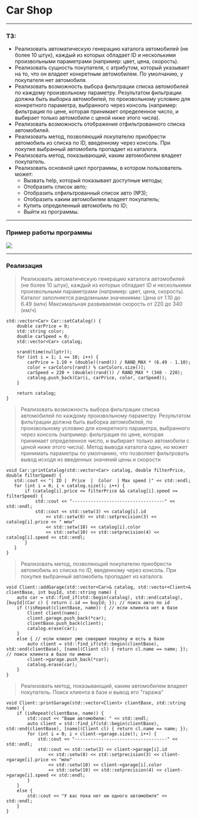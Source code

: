 # Сar Shop
____
### ТЗ:
* Реализовать автоматическую генерацию каталога автомобилей (не более 10 штук), каждый из которых обладает ID и несколькими произвольными параметрами (например: цвет, цена, скорость).
* Реализовать сущность покупателя, с атрибутом, который указывает на то, что он владеет конкретным автомобилем. По умолчанию, у покупателя нет автомобиля.
* Реализовать возможность выбора фильтрации списка автомобилей по каждому произвольному параметру. Результатом фильтрации должна быть выборка автомобилей, по произвольному условию для конкретного параметра, выбранного через консоль (например: фильтрация по цене, которая принимает определенное число, и выбирает только автомобили с ценой ниже этого числа).
* Реализовать возможность отображения отфильтрованного списка автомобилей.
* Реализовать метод, позволяющий покупателю приобрести автомобиль из списка по ID, введенному через консоль. При покупке выбранный автомобиль пропадает из каталога.
* Реализовать метод, показывающий, каким автомобилем владеет покупатель. 
* Реализовать основной цикл программы, в котором пользователь может:
  * Вызвать help, который показывает доступные методы;
  * Отобразить список авто;
  * Отобразить отфильтрованный список авто (№3);
  * Отобразить каким автомобилем владеет покупатель;
  * Купить определенный автомобиль по ID;
  * Выйти из программы.
____
### Пример работы программы 
![](https://github.com/olkhovichs/CatalogueOfCars-Avansoft-/blob/master/example.gif)
____
### Реализация
> Реализовать автоматическую генерацию каталога автомобилей (не более 10 штук), каждый из которых обладает ID и несколькими произвольными параметрами (например: цвет, цена, скорость).
Каталог заполняется рандомными значениями:
 Цена от 1.10 до 6.49 (млн)
 Максимальная развиваемая скорость от 220 до 340 (км/ч)
```
std::vector<Car> Car::setCatalog() {
	double carPrice = 0;
	std::string color;
	double carSpeed = 0;
	std::vector<Car> catalog;

	srand(time(nullptr));
	for (int i = 1; i <= 10; i++) {
		carPrice = 1.10 + (double)(rand()) / RAND_MAX * (6.49 - 1.10);
		color = carColors[rand() % carColors.size()];
		carSpeed = 220 + (double)(rand()) / RAND_MAX * (340 - 220);
		catalog.push_back(Car(i, carPrice, color, carSpeed));
	}

	return catalog;
}
```

> Реализовать возможность выбора фильтрации списка автомобилей по каждому произвольному параметру. Результатом фильтрации должна быть выборка автомобилей, по произвольному условию для конкретного параметра, выбранного через консоль (например: фильтрация по цене, которая принимает определенное число, и выбирает только автомобили с ценой ниже этого числа).
 Метод вывода каталога один, но может принимать параметры по умолчанию, что позволяет фильтровать вывод исходя из введенных значений цены и скорости
 ```
 void Car::printCatalog(std::vector<Car> catalog, double filterPrice, double filterSpeed) {
	std::cout << "| ID |  Price  |  Color  | Max speed |" << std::endl;
	for (int i = 0; i < catalog.size(); i++) {
		if (catalog[i].price <= filterPrice && catalog[i].speed >= filterSpeed) {
			std::cout << "-----------------------------------" << std::endl;
			std::cout << std::setw(3) << catalog[i].id
				<< std::setw(8) << std::setprecision(3) << catalog[i].price << " млн"
				<< std::setw(10) << catalog[i].color
				<< std::setw(10) << std::setprecision(4) << catalog[i].speed << std::endl;
		}
	}
}
```

> Реализовать метод, позволяющий покупателю приобрести автомобиль из списка по ID, введенному через консоль. При покупке выбранный автомобиль пропадает из каталога.
```
void Client::addGarage(std::vector<Car>& catalog, std::vector<Client>& clientBase, int buyId, std::string name) {
 	auto car = std::find_if(std::begin(catalog), std::end(catalog), [buyId](Car c) { return c.id == buyId; }); // поиск авто по id
	if (!isRepeat(clientBase, name)) { // если клиента нет в базе
		Client client(name);
		client.garage.push_back(*car);
		clientBase.push_back(client);
		catalog.erase(car);
	}
	else { // если клиент уже совершил покупку и есть в базе
		auto client = std::find_if(std::begin(clientBase), std::end(clientBase), [name](Client cl) { return cl.name == name; }); // поиск клиента в базе по имени
		client->garage.push_back(*car);
		catalog.erase(car);
	}
}
```

> Реализовать метод, показывающий, каким автомобилем владеет покупатель.
Поиск клиента в базе и вывод его "гаража"
```
void Client::printGarage(std::vector<Client> clientBase, std::string name) {
	if (isRepeat(clientBase, name)) {
		std::cout << "Ваши автомобили: " << std::endl;
		auto client = std::find_if(std::begin(clientBase), std::end(clientBase), [name](Client cl) { return cl.name == name; });
		for (int i = 0; i < client->garage.size(); i++) {
			std::cout << "-----------------------------------" << std::endl;
			std::cout << std::setw(3) << client->garage[i].id
				<< std::setw(8) << std::setprecision(3) << client->garage[i].price << "млн"
				<< std::setw(10) << client->garage[i].color
				<< std::setw(10) << std::setprecision(4) << client->garage[i].speed << std::endl;
		}
	}
	else {
		std::cout << "У вас пока нет ни одного автомобиля" << std::endl;
	}
}
```

